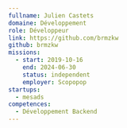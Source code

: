 ```yaml
---
fullname: Julien Castets
domaine: Développement
role: Développeur
link: https://github.com/brmzkw
github: brmzkw
missions:
  - start: 2019-10-16
    end: 2024-06-30
    status: independent
    employer: Scopopop
startups:
  - mesads
competences:
  - Développement Backend
---
```


